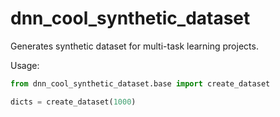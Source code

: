 # dnn_cool_synthetic_dataset

Generates synthetic dataset for multi-task learning projects.


Usage:

```python
from dnn_cool_synthetic_dataset.base import create_dataset

dicts = create_dataset(1000)
```